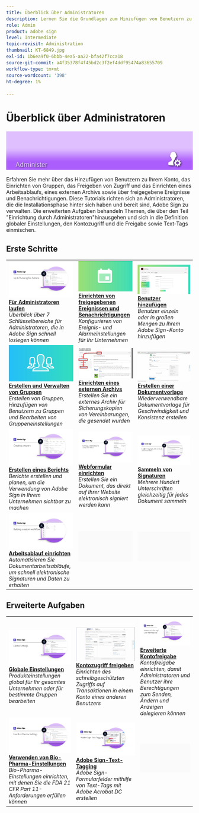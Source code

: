```yaml
---
title: Überblick über Administratoren
description: Lernen Sie die Grundlagen zum Hinzufügen von Benutzern zu Ihrem Konto, zum Einrichten von Gruppen, zum Freigeben von Zugriff und zum Einrichten eines Arbeitsablaufs, zum Einrichten eines externen Archivs sowie zu freigegebenen Events und Benachrichtigungen kennen
role: Admin
product: adobe sign
level: Intermediate
topic-revisit: Administration
thumbnail: KT-6849.jpg
exl-id: 1b6ea9f0-6bbb-4ea5-aa22-bfa42f7cca18
source-git-commit: a4f35378f4f45bd2c3f2ef4ddf95474a83655709
workflow-type: tm+mt
source-wordcount: '398'
ht-degree: 1%

---
```


# Überblick über Administratoren

![Bild für Administratoren unterschreiben](../assets/Hero-Admin.png)

Erfahren Sie mehr über das Hinzufügen von Benutzern zu Ihrem Konto, das Einrichten von Gruppen, das Freigeben von Zugriff und das Einrichten eines Arbeitsablaufs, eines externen Archivs sowie über freigegebene Ereignisse und Benachrichtigungen. Diese Tutorials richten sich an Administratoren, die die Installationsphase hinter sich haben und bereit sind, Adobe Sign zu verwalten. Die erweiterten Aufgaben behandeln Themen, die über den Teil &quot;Einrichtung durch Administratoren&quot;hinausgehen und sich in die Definition globaler Einstellungen, den Kontozugriff und die Freigabe sowie Text-Tags einmischen.

## Erste Schritte

<table style="table-layout:fixed">
<tr>
  <td>
    <a href="up-and-running-admin.md">
      <img alt="Für Administratoren laufen" src="../assets/Up-Running.png" />
    </a>
    <div>
    <a href="up-and-running-admin.md"><strong>Für Administratoren laufen</strong></a>
    </div>
    <em>Überblick über 7 Schlüsselbereiche für Administratoren, die in Adobe Sign schnell loslegen können</em>
    <br>
  </td>
  <td>
    <a href="set-up-shared-events-and-alert.md">
      <img alt="Einrichten von freigegebenen Ereignissen und Benachrichtigungen" src="../assets/SharedEvents.png" />
    </a>
    <div>
    <a href="set-up-shared-events-and-alert.md"><strong>Einrichten von freigegebenen Ereignissen und Benachrichtigungen</strong></a>
    </div>
    <em>Konfigurieren von Ereignis- und Alarmeinstellungen für Ihr Unternehmen</em>
    <br>
  </td>
  <td>
    <a href="add-users-to-your-account.md">
      <img alt="Hinzufügen von Benutzern" src="../assets/Adding-Users.png" />
    </a>
    <div>
    <a href="add-users-to-your-account.md"><strong>Benutzer hinzufügen</strong></a>
    </div>
    <em>Benutzer einzeln oder in großen Mengen zu Ihrem Adobe Sign-Konto hinzufügen</em>
    <br>
  </td>
</tr>
<tr>
  <td>
    <a href="create-and-manage-groups.md">
      <img alt="Erstellen und Verwalten von Gruppen" src="../assets/Creating-Groups.png" />
    </a>
    <div>
    <a href="create-and-manage-groups.md"><strong>Erstellen und Verwalten von Gruppen</strong></a>
    </div>
    <em>Erstellen von Gruppen, Hinzufügen von Benutzern zu Gruppen und Bearbeiten von Gruppeneinstellungen</em>
    <br>
  </td>
  <td>
    <a href="set-up-your-external-archive.md">
      <img alt="Einrichten eines externen Archivs" src="../assets/ExternalArchive.png" />
    </a>
    <div>
    <a href="set-up-your-external-archive.md"><strong>Einrichten eines externen Archivs</strong></a>
    </div>
    <em>Erstellen Sie ein externes Archiv für Sicherungskopien von Vereinbarungen, die gesendet wurden</em>
    <br>
  </td>
  <td>
    <a href="../sign-advanced-users/create-a-template.md">
      <img alt="Erstellen einer Dokumentvorlage" src="../assets/Template.png" />
    </a>
    <div>
    <a href="../sign-advanced-users/create-a-template.md"><strong>Erstellen einer Dokumentvorlage</strong></a>
    </div>
    <em>Wiederverwendbare Dokumentvorlage für Geschwindigkeit und Konsistenz erstellen</em>
    <br>
  </td>
</tr>
<tr>
  <td>
    <a href="create-a-report.md">
      <img alt="Erstellen eines Berichts" src="../assets/Report.png" />
    </a>
    <div>
    <a href="create-a-report.md"><strong>Erstellen eines Berichts</strong></a>
    </div>
    <em>Berichte erstellen und planen, um die Verwendung von Adobe Sign in Ihrem Unternehmen sichtbar zu machen</em>
    <br>
  </td>
  <td>
    <a href="../sign-advanced-users/webform.md">
      <img alt="Webformular einrichten" src="../assets/Webform.png" />
    </a>
    <div>
    <a href="../sign-advanced-users/webform.md"><strong>Webformular einrichten</strong></a>
    </div>
    <em>Erstellen Sie ein Dokument, das direkt auf Ihrer Website elektronisch signiert werden kann</em>
    <br>
  </td>
  <td>
    <a href="../sign-advanced-users/megasign.md">
      <img alt="Mehrere Signaturen erfassen" src="../assets/Megasign.png" />
    </a>
    <div>
    <a href="../sign-advanced-users/megasign.md"><strong>Sammeln von Signaturen</strong></a>
    </div>
    <em>Mehrere Hundert Unterschriften gleichzeitig für jedes Dokument sammeln</em>
    <br>
  </td>
</tr>
<tr>
  <td>
    <a href="building-a-custom-workflow.md">
      <img alt="Einrichten eines Arbeitsablaufs" src="../assets/BuildingWorkflow.png" />
    </a>
    <div>
    <a href="building-a-custom-workflow.md"><strong>Arbeitsablauf einrichten</strong></a>
    </div>
    <em>Automatisieren Sie Dokumentarbeitsabläufe, um schnell elektronische Signaturen und Daten zu erhalten</em>
    <br>
  </td>
  <td>
    <img alt="Abstand" src="../assets/Grayspacer.png" />
    <div>
    <br>
  </td>
  <td>
    <img alt="Abstand" src="../assets/Grayspacer.png" />
    <div>
    <br>
  </td>
</tr>
</table>

## Erweiterte Aufgaben

<table style="table-layout:fixed">
<tr>
  <td>
    <a href="learn-about-global-settings.md">
      <img alt="Globale Einstellungen" src="../assets/GlobalSettings_1280.png">
    </a>
    <div>
    <a href="learn-about-global-settings.md"><strong>Globale Einstellungen</strong></a>
    </div>
    <em>Produkteinstellungen global für Ihr gesamtes Unternehmen oder für bestimmte Gruppen bearbeiten</em>
    <br>
  </td>
  <td>
    <a href="share-account-access.md">
      <img alt="Kontozugriff freigeben" src="../assets/SharingAccess.png" />
    </a>  
    <div>
    <a href="share-account-access.md"><strong>Kontozugriff freigeben</strong></a>
    </div>
    <em>Einrichten des schreibgeschützten Zugriffs auf Transaktionen in einem Konto eines anderen Benutzers</em>
    <br>
  </td>
  <td>
    <a href="advanced-account-sharing.md">
      <img alt="Erweiterte Kontofreigabe" src="../assets/AdvancedSharing_1280.png" />
    </a>
    <div>
    <a href="advanced-account-sharing.md"><strong>Erweiterte Kontofreigabe</strong></a>
    </div>
    <em>Kontofreigabe einrichten, damit Administratoren und Benutzer ihre Berechtigungen zum Senden, Ändern und Anzeigen delegieren können</em>
    <br>
  </td>
</tr>
<tr>
  <td>
    <a href="use-bio-pharma-settings.md">
      <img alt="Verwenden von Bio-Pharma-Einstellungen" src="../assets/Bio_1280.png" />
    </a>
    <div>
    <a href="use-bio-pharma-settings.md"><strong>Verwenden von Bio-Pharma-Einstellungen</strong></a>
    </div>
    <em>Bio-Pharma-Einstellungen einrichten, mit denen Sie die FDA 21 CFR Part 11-Anforderungen erfüllen können</em>
    <br>
  </td> 
  <td>
     <a href="../sign-advanced-users/adobe-sign-text-tagging.md">
      <img alt="Adobe Sign-Text-Tagging" src="../assets/Text-Tagging.png" />
    </a>
    <div>
    <a href="../sign-advanced-users/adobe-sign-text-tagging.md"><strong>Adobe Sign-Text-Tagging</strong></a>
    <div>
    <em>Adobe Sign-Formularfelder mithilfe von Text-Tags mit Adobe Acrobat DC erstellen</em>
    <br>
  </td>
  <td>
    <img alt="Abstand" src="../assets/Grayspacer.png" />
    <div>
    <br>
  </td>
</tr>
</table>
